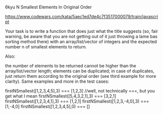 6kyu N Smallest Elements In Original Order

https://www.codewars.com/kata/5aec1ed7de4c7f3517000079/train/javascript

Your task is to write a function that does just what the title suggests (so, fair warning, be aware that you are not getting out of it just throwing a lame bas sorting method there) with an array/list/vector of integers and the expected number n of smallest elements to return.

Also:

the number of elements to be returned cannot be higher than the array/list/vector length;
elements can be duplicated;
in case of duplicates, just return them according to the original order (see third example for more clarity).
Same examples and more in the test cases:

firstNSmallest([1,2,3,4,5],3) === [1,2,3] //well, not technically ===, but you get what I mean
firstNSmallest([5,4,3,2,1],3) === [3,2,1]
firstNSmallest([1,2,3,4,1],3) === [1,2,1]
firstNSmallest([1,2,3,-4,0],3) === [1,-4,0]
firstNSmallest([1,2,3,4,5],0) === []